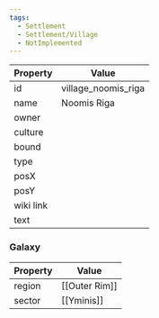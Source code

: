 ```yaml
---
tags:
  - Settlement
  - Settlement/Village
  - NotImplemented
---
```


| Property  | Value               |
| --------- | ------------------- |
| id        | village_noomis_riga |
| name      | Noomis Riga         |
| owner     |                     |
| culture   |                     |
| bound     |                     |
| type      |                     |
| posX      |                     |
| posY      |                     |
| wiki link |                     |
| text      |                     |

### Galaxy
| Property | Value         |
| -------- | ------------- |
| region   | [[Outer Rim]] |
| sector   | [[Yminis]]    |
